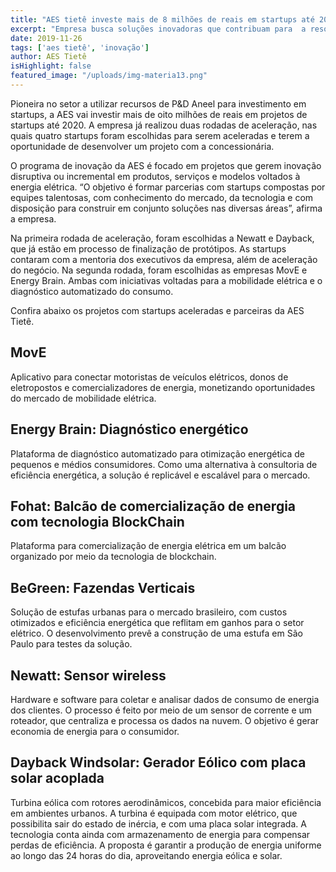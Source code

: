 ```yaml
---
title: "AES tietê investe mais de 8 milhões de reais em startups até 2020"
excerpt: "Empresa busca soluções inovadoras que contribuam para  a resolução dos desafios de demanda de energia, a geração de valor para a sociedade e universalização do acesso."
date: 2019-11-26
tags: ['aes tietê', 'inovação']
author: AES Tietê
isHighlight: false
featured_image: "/uploads/img-materia13.png"
---
```


Pioneira no setor a utilizar recursos de P&D Aneel para investimento em startups, a AES vai investir mais de oito milhões de reais em projetos de startups até 2020. A empresa já realizou duas rodadas de aceleração, nas quais quatro startups foram escolhidas para serem aceleradas e terem a oportunidade de desenvolver um projeto com a concessionária.

O programa de inovação da AES é focado em projetos que gerem inovação disruptiva ou incremental em produtos, serviços e modelos voltados à energia elétrica. “O objetivo é formar parcerias com startups compostas por equipes talentosas, com conhecimento do mercado, da tecnologia e com disposição para construir em conjunto soluções nas diversas áreas”, afirma a empresa.

Na primeira rodada de aceleração, foram escolhidas a Newatt e Dayback, que já estão em processo de finalização de protótipos. As startups contaram com a mentoria dos executivos da empresa, além de aceleração do negócio.
Na segunda rodada, foram escolhidas as empresas MovE e Energy Brain. Ambas com iniciativas voltadas para a mobilidade elétrica e o diagnóstico automatizado do consumo.

Confira abaixo os projetos com startups aceleradas e parceiras da AES Tietê.

## MovE

Aplicativo para conectar motoristas de veículos elétricos, donos de eletropostos e comercializadores de energia, monetizando oportunidades do mercado de mobilidade elétrica. 
	
## Energy Brain: Diagnóstico energético

Plataforma de diagnóstico automatizado para otimização energética de pequenos e médios consumidores. Como uma alternativa à consultoria de eficiência energética, a solução é replicável e escalável para o mercado.

## Fohat: Balcão de comercialização de energia com tecnologia BlockChain 

Plataforma para comercialização de energia elétrica em um balcão organizado por meio da tecnologia de blockchain.

## BeGreen: Fazendas Verticais

Solução de estufas urbanas para o mercado brasileiro, com custos otimizados e eficiência energética que reflitam em ganhos para o setor elétrico. O desenvolvimento prevê a construção de uma estufa em São Paulo para testes da solução.

## Newatt: Sensor wireless

Hardware e software para coletar e analisar dados de consumo de energia dos clientes. O processo é feito por meio de um sensor de corrente e um roteador, que centraliza e processa os dados na nuvem. O objetivo é gerar economia de energia para o consumidor.

## Dayback Windsolar: Gerador Eólico com placa solar acoplada

Turbina eólica com rotores aerodinâmicos, concebida para maior eficiência em ambientes urbanos. A turbina é equipada com motor elétrico, que possibilita sair do estado de inércia, e com uma placa solar integrada. A tecnologia conta ainda com armazenamento de energia para compensar perdas de eficiência. A proposta é garantir a produção de energia uniforme ao longo das 24 horas do dia, aproveitando energia eólica e solar.
